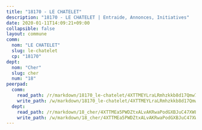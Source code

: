 ```yaml
---
title: "18170 - LE CHATELET"
description: "18170 - LE CHATELET | Entraide, Annonces, Initiatives"
date: 2020-01-11T14:09:21+09:00
collapsible: false
layout: commune
comm:
  nom: "LE CHATELET"
  slug: le-chatelet
  cp: "18170"
dept:
  nom: "Cher"
  slug: cher
  num: "18"
peerpad:
  comm:
    read_path: /r/markdown/18170_le-chatelet/4XTTMEYLraLRmhzkkb8d17Qmw71bj35rUvYCGDy4wkncugHJh
    write_path: /w/markdown/18170_le-chatelet/4XTTMEYLraLRmhzkkb8d17Qmw71bj35rUvYCGDy4wkncugHJh-K3TgUc7CcQeQcVuB8142vPr67B1LGTorGZETCxxK7eZfTCamsqhFuaidsqBvX2tvGxZb1wPNSx6N2HijFHiKtbNqCoZGQQBvcCPw2zugJDtxVPTwqEGDrVWu6kmChPoQT1XxXFFw
  dept:
    read_path: /r/markdown/18_cher/4XTTMEa5PWDZtxALvAKRwaPodGXBJuC47XWLMLZ5hCaMSik3w
    write_path: /w/markdown/18_cher/4XTTMEa5PWDZtxALvAKRwaPodGXBJuC47XWLMLZ5hCaMSik3w-K3TgTvT6tiupPRTeoV2zMggT6E77BmY6Zeeqwk1pvv6Bfo4GHKoyLD2hQDLMcNajnfixB5aDgngmFZba1jsFtXhXJhkZaMz5Fno5UjuUU6mkQFXv9cWu6FJLmGRziLMtgTSufDeD
---
```



